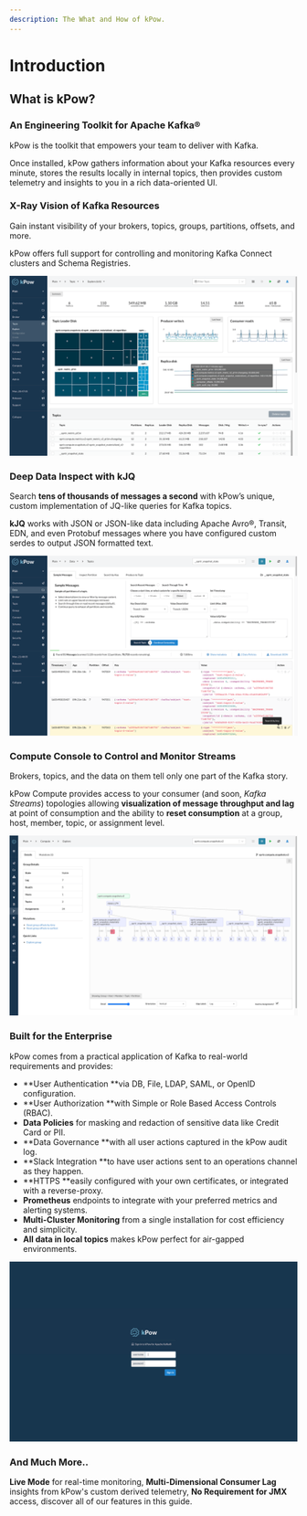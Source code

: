 ```yaml
---
description: The What and How of kPow.
---
```


# Introduction

## What is kPow?

### An Engineering Toolkit for Apache Kafka®

kPow is the toolkit that empowers your team to deliver with Kafka.

Once installed, kPow gathers information about your Kafka resources every minute, stores the results locally in internal topics, then provides custom telemetry and insights to you in a rich data-oriented UI.

### X-Ray Vision of Kafka Resources

Gain instant visibility of your brokers, topics, groups, partitions, offsets, and more.

kPow offers full support for controlling and monitoring Kafka Connect clusters and Schema Registries.

![kPow provides x-ray vision of Kafka resources](../.gitbook/assets/screen-xray.png)

### Deep Data Inspect with kJQ

Search **tens of thousands of messages a second** with kPow’s unique, custom implementation of JQ-like queries for Kafka topics. 

**kJQ** works with JSON or JSON-like data including Apache Avro®, Transit, EDN, and even Protobuf messages where you have configured custom serdes to output JSON formatted text.

![Search tens of thousands of messages a second with kJQ](../.gitbook/assets/screen-data.png)

### Compute Console to Control and Monitor Streams

Brokers, topics, and the data on them tell only one part of the Kafka story.

kPow Compute provides access to your consumer (and soon, _Kafka Streams_) topologies allowing **visualization of message throughput and lag** at point of consumption and the ability to **reset consumption** at a group, host, member, topic, or assignment level.

![kPow Compute provides visualization and control of consumption](../.gitbook/assets/screen-compute.png)

### Built for the Enterprise

kPow comes from a practical application of Kafka to real-world requirements and provides:

* **User Authentication **via DB, File, LDAP, SAML, or OpenID configuration.
* **User Authorization **with Simple or Role Based Access Controls (RBAC).
* **Data Policies** for masking and redaction of sensitive data like Credit Card or PII.
* **Data Governance **with all user actions captured in the kPow audit log.
* **Slack Integration **to have user actions sent to an operations channel as they happen.
* **HTTPS **easily configured with your own certificates, or integrated with a reverse-proxy.
* **Prometheus** endpoints to integrate with your preferred metrics and alerting systems.
* **Multi-Cluster Monitoring** from a single installation for cost efficiency and simplicity.
* **All data in local topics** makes kPow perfect for air-gapped environments.

![kPow is easily configured with LDAP for User Authentication](../.gitbook/assets/screen-login.png)

### And Much More..

**Live Mode** for real-time monitoring, **Multi-Dimensional Consumer Lag** insights from kPow's custom derived telemetry, **No Requirement for JMX** access, discover all of our features in this guide.
